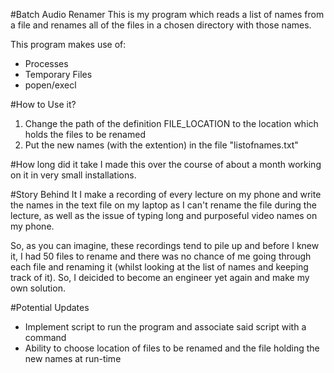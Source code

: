 #Batch Audio Renamer
This is my program which reads a list of names from a file and renames all of the files in a chosen directory with those names.

This program makes use of:
* Processes
* Temporary Files
* popen/execl

#How to Use it?
1. Change the path of the definition FILE_LOCATION to the location which holds the files to be renamed
2. Put the new names (with the extention) in the file "listofnames.txt"

#How long did it take
I made this over the course of about a month working on it in very small installations.

#Story Behind It
I make a recording of every lecture on my phone and write the names in the text file on my laptop as I can't rename the file during
the lecture, as well as the issue of typing long and purposeful video names on my phone.

So, as you can imagine, these recordings tend to pile up and before I knew it, I had 50 files to rename and there was no chance
of me going through each file and renaming it (whilst looking at the list of names and keeping track of it). So, I deicided to
become an engineer yet again and make my own solution.

#Potential Updates
* Implement script to run the program and associate said script with a command
* Ability to choose location of files to be renamed and the file holding the new names at run-time
